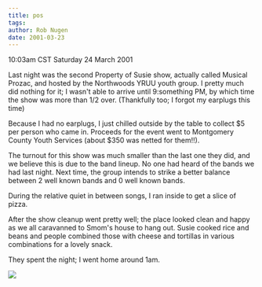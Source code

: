 ```yaml
---
title: pos
tags: 
author: Rob Nugen
date: 2001-03-23
---
```


<title>Property Of Susie</title>
<p class=date>10:03am CST Saturday 24 March 2001</p>

<p>Last night was the second Property of Susie show, actually called
Musical Prozac, and hosted by the Northwoods YRUU youth group.  I
pretty much did nothing for it; I wasn't able to arrive until
9:something PM, by which time the show was more than 1/2 over.
(Thankfully too; I forgot my earplugs this time)</p>

<p>Because I had no earplugs, I just chilled outside by the table to
collect $5 per person who came in.  Proceeds for the event went to
Montgomery County Youth Services (about $350 was netted for
them!!).</p>

<p>The turnout for this show was much smaller than the last one they
did, and we believe this is due to the band lineup.  No one had heard
of the bands we had last night.  Next time, the group intends to
strike a better balance between 2 well known bands and 0 well known
bands.</p>

<p>During the relative quiet in between songs, I ran inside to get a
slice of pizza.</p>

<p>After the show cleanup went pretty well; the place looked clean and
happy as we all caravanned to Smom's house to hang out.  Susie cooked
rice and beans and people combined those with cheese and tortillas in
various combinations for a lovely snack.</p>

<p>They spent the night; I went home around 1am.</p>

<p><img src='/images/rob/wL-ROB.gif'/></p>

